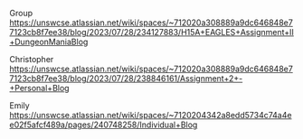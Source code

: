 Group
https://unswcse.atlassian.net/wiki/spaces/~712020a308889a9dc646848e77123cb8f7ee38/blog/2023/07/28/234127883/H15A+EAGLES+Assignment+II+DungeonManiaBlog

Christopher
https://unswcse.atlassian.net/wiki/spaces/~712020a308889a9dc646848e77123cb8f7ee38/blog/2023/07/28/238846161/Assignment+2+-+Personal+Blog

Emily
https://unswcse.atlassian.net/wiki/spaces/~7120204342a8edd5734c74a4ee02f5afcf489a/pages/240748258/Individual+Blog